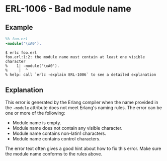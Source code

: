 # ERL-1006 - Bad module name

## Example

```erlang
%% foo.erl
-module('\xA0').
```

```
$ erlc foo.erl
foo.erl:1:2: the module name must contain at least one visible character
%    1| -module('\xA0').
%     |  ^
% help: call `erlc -explain ERL-1006` to see a detailed explanation
```

## Explanation

This error is generated by the Erlang compiler when the name provided in the
`-module` attribute does not meet Erlang's naming rules. The error can be one or more of the following:

- Module name is empty.
- Module name does not contain any visible character.
- Module name contains non-latin1 characters.
- Module name contains control characters. 

The error text often gives a good hint about how to fix this error. Make
sure the module name conforms to the rules above.
